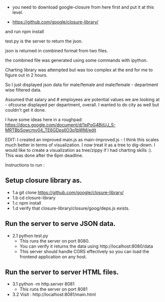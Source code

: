 - you need to download google-closure from here first and put it at this level.

- https://github.com/google/closure-library/

and run npm install

test.py is the server to return the json.

json is returned in combined format from two files.

the combined file was generated using some commands with ipython.

Charting library was attempted but was too complex at the end for me to figure out in 2 hours.

So I just displayed json data for male/female and male/female - department wise filtered data.

Assumed that salary and # employees are potential values we are looking at - ofcourse displayed per department, overall. I wanted to do city as well but couldn't get it done.

I have some ideas here in a roughpad:
https://docs.google.com/document/d/1pPoG4BjjUJ_S-MRTBbSowcmy04_TE6GDpsIlO3q1bWM/edit


EDIT:
I created an improved main.js as main-improved.js - I think this scales much better in terms of visualization. I now treat it as a tree to dig-down. I would like to create a visualization as tree/zippy if I had charting skills :).
This was done after the 6pm deadline.


Instructions to run : 
## Setup closure library as.
  * 1.a git clone  https://github.com/google/closure-library/
  * 1.b cd closure-library
  * 1.c npm install
  * 1.d verify that closure-library/closure/goog/deps.js exists.

## Run the server to serve JSON data.
* 2.1 python test.py
  * This runs the server on port 8080.
  * You can verify it returns the data using http://localhost:8080/data
  * This server should handle CORS effectively so you can load the frontend application on any host.

## Run the server to server HTML files.
* 3.1 python -m http.server 8081
  * This runs the server on port 8081
* 3.2 Visit : http://localhost:8081/main.html


